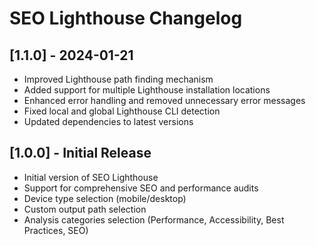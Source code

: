# SEO Lighthouse Changelog

## [1.1.0] - 2024-01-21

- Improved Lighthouse path finding mechanism
- Added support for multiple Lighthouse installation locations
- Enhanced error handling and removed unnecessary error messages
- Fixed local and global Lighthouse CLI detection
- Updated dependencies to latest versions

## [1.0.0] - Initial Release

- Initial version of SEO Lighthouse
- Support for comprehensive SEO and performance audits
- Device type selection (mobile/desktop)
- Custom output path selection
- Analysis categories selection (Performance, Accessibility, Best Practices, SEO)
